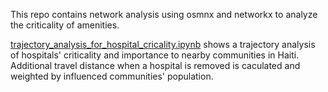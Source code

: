 This repo contains network analysis using osmnx and networkx to analyze the criticality of amenities.

[trajectory_analysis_for_hospital_cricality.ipynb](https://github.com/gc2300/sample_code/blob/master/Network_analysis/trajectory_analysis_for_hospital_cricality.ipynb) shows a trajectory analysis of hospitals' criticality and importance to nearby communities in Haiti. Additional travel distance when a hospital is removed is caculated and weighted by influenced communities' population.
